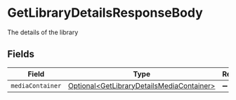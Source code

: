 # GetLibraryDetailsResponseBody

The details of the library


## Fields

| Field                                                                                                    | Type                                                                                                     | Required                                                                                                 | Description                                                                                              |
| -------------------------------------------------------------------------------------------------------- | -------------------------------------------------------------------------------------------------------- | -------------------------------------------------------------------------------------------------------- | -------------------------------------------------------------------------------------------------------- |
| `mediaContainer`                                                                                         | [Optional\<GetLibraryDetailsMediaContainer>](../../models/operations/GetLibraryDetailsMediaContainer.md) | :heavy_minus_sign:                                                                                       | N/A                                                                                                      |